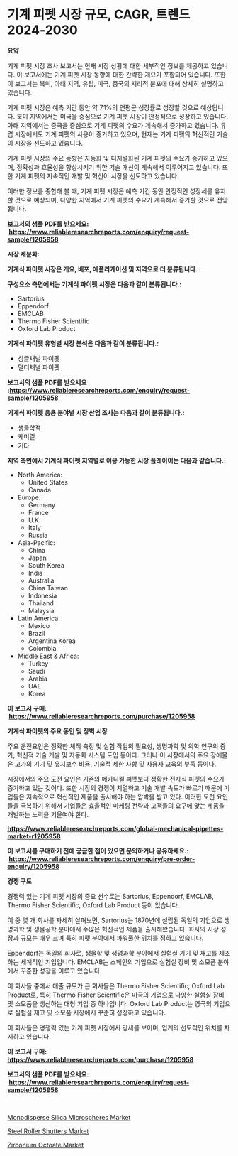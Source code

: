 <p><h1>기계 피펫 시장 규모, CAGR, 트렌드 2024-2030</h1></p><p><strong>요약</strong></p>
<p><p>기계 피펫 시장 조사 보고서는 현재 시장 상황에 대한 세부적인 정보를 제공하고 있습니다. 이 보고서에는 기계 피펫 시장 동향에 대한 간략한 개요가 포함되어 있습니다. 또한 이 보고서는 북미, 아태 지역, 유럽, 미국, 중국의 지리적 분포에 대해 상세히 설명하고 있습니다.</p><p>기계 피펫 시장은 예측 기간 동안 약 7.1%의 연평균 성장률로 성장할 것으로 예상됩니다. 북미 지역에서는 미국을 중심으로 기계 피펫 시장이 안정적으로 성장하고 있습니다. 아태 지역에서는 중국을 중심으로 기계 피펫의 수요가 계속해서 증가하고 있습니다. 유럽 시장에서도 기계 피펫의 사용이 증가하고 있으며, 현재는 기계 피펫의 혁신적인 기술이 시장을 선도하고 있습니다.</p><p>기계 피펫 시장의 주요 동향은 자동화 및 디지털화된 기계 피펫의 수요가 증가하고 있으며, 정확성과 효율성을 향상시키기 위한 기술 개선이 계속해서 이루어지고 있습니다. 또한 기계 피펫의 지속적인 개발 및 혁신이 시장을 선도하고 있습니다.</p><p>이러한 정보를 종합해 볼 때, 기계 피펫 시장은 예측 기간 동안 안정적인 성장세를 유지할 것으로 예상되며, 다양한 지역에서 기계 피펫의 수요가 계속해서 증가할 것으로 전망됩니다.</p></p>
<p><strong>보고서의 샘플 PDF를 받으세요: &nbsp;<a href="https://www.reliableresearchreports.com/enquiry/request-sample/1205958">https://www.reliableresearchreports.com/enquiry/request-sample/1205958</a></strong></p>
<p><strong>시장 세분화:</strong></p>
<p><strong> 기계식 파이펫 시장은 개요, 배포, 애플리케이션 및 지역으로 더 분류됩니다. :</strong></p>
<p><strong>구성요소 측면에서는 기계식 파이펫 시장은 다음과 같이 분류됩니다.:</strong></p>
<p><ul><li>Sartorius</li><li>Eppendorf</li><li>EMCLAB</li><li>Thermo Fisher Scientific</li><li>Oxford Lab Product</li></ul></p>
<p><strong> 기계식 파이펫 유형별 시장 분석은 다음과 같이 분류됩니다.:</strong></p>
<p><ul><li>싱글채널 파이펫</li><li>멀티채널 파이펫</li></ul></p>
<p><strong>보고서의 샘플 PDF를 받으세요 :<a href="https://www.reliableresearchreports.com/enquiry/request-sample/1205958">https://www.reliableresearchreports.com/enquiry/request-sample/1205958</a></strong></p>
<p><strong> 기계식 파이펫 응용 분야별 시장 산업 조사는 다음과 같이 분류됩니다.:</strong></p>
<p><ul><li>생물학적</li><li>케미컬</li><li>기타</li></ul></p>
<p><strong>지역 측면에서 기계식 파이펫 지역별로 이용 가능한 시장 플레이어는 다음과 같습니다.:</strong></p>
<p><ul>
    <li>
        North America:
        <ul>
            <li>United States</li>
            <li>Canada</li>
        </ul>
    </li>
    <li>
        Europe:
        <ul>
            <li>Germany</li>
            <li>France</li>
            <li>U.K.</li>
            <li>Italy</li>
            <li>Russia</li>
        </ul>
    </li>
    <li>
        Asia-Pacific:
        <ul>
            <li>China</li>
            <li>Japan</li>
            <li>South Korea</li>
            <li>India</li>
            <li>Australia</li>
            <li>China Taiwan</li>
            <li>Indonesia</li>
            <li>Thailand</li>
            <li>Malaysia</li>
        </ul>
    </li>
    <li>
        Latin America:
        <ul>
            <li>Mexico</li>
            <li>Brazil</li>
            <li>Argentina Korea</li>
            <li>Colombia</li>
        </ul>
    </li>
    <li>
        Middle East & Africa:
        <ul>
            <li>Turkey</li>
            <li>Saudi</li>
            <li>Arabia</li>
            <li>UAE</li>
            <li>Korea</li>
        </ul>
    </li>
    </ul></p>
<p><strong>이 보고서 구매: &nbsp;<a href="https://www.reliableresearchreports.com/purchase/1205958">https://www.reliableresearchreports.com/purchase/1205958</a></strong></p>
<p><strong>기계식 파이펫의 주요 동인 및 장벽 시장</strong></p>
<p><p>주요 운전요인은 정확한 체적 측정 및 실험 작업의 필요성, 생명과학 및 의학 연구의 증가, 혁신적 기술 개발 및 자동화 시스템 도입 등이다. 그러나 이 시장에서의 주요 장애물은 고가의 기기 및 유지보수 비용, 기술적 제한 사항 및 사용자 교육의 부족 등이다.</p><p>시장에서의 주요 도전 요인은 기존의 메카니컬 피펫보다 정확한 전자식 피펫의 수요가 증가하고 있는 것이다. 또한 시장의 경쟁이 치열하고 기술 개발 속도가 빠르기 때문에 기업들은 지속적으로 혁신적인 제품을 출시해야 하는 압박을 받고 있다. 이러한 도전 요인들을 극복하기 위해서 기업들은 효율적인 마케팅 전략과 고객들의 요구에 맞는 제품을 개발하는 노력을 기울여야 한다.</p></p>
<p><strong><a href="https://www.reliableresearchreports.com/global-mechanical-pipettes-market-r1205958">https://www.reliableresearchreports.com/global-mechanical-pipettes-market-r1205958</a></strong></p>
<p><strong>이 보고서를 구매하기 전에 궁금한 점이 있으면 문의하거나 공유하세요.: &nbsp;<a href="https://www.reliableresearchreports.com/enquiry/pre-order-enquiry/1205958">https://www.reliableresearchreports.com/enquiry/pre-order-enquiry/1205958</a></strong></p>
<p><strong>경쟁 구도</strong></p>
<p><p>경쟁력 있는 기계 피펫 시장의 중요 선수로는 Sartorius, Eppendorf, EMCLAB, Thermo Fisher Scientific, Oxford Lab Product 등이 있습니다. </p><p>이 중 몇 개 회사를 자세히 살펴보면, Sartorius는 1870년에 설립된 독일의 기업으로 생명과학 및 생물공학 분야에서 수많은 혁신적인 제품을 출시해왔습니다. 회사의 시장 성장과 규모는 매우 크며 특히 피펫 분야에서 파워풀한 위치를 점하고 있습니다. </p><p>Eppendorf는 독일의 회사로, 생물학 및 생명과학 분야에서 실험실 기기 및 재고를 제조하는 세계적인 기업입니다. EMCLAB는 스페인의 기업으로 실험실 장비 및 소모품 분야에서 꾸준한 성장을 이루고 있습니다. </p><p>이 회사들 중에서 매출 규모가 큰 회사들은 Thermo Fisher Scientific, Oxford Lab Product로, 특히 Thermo Fisher Scientific은 미국의 기업으로 다양한 실험실 장비 및 소모품을 생산하는 대형 기업 중 하나입니다. Oxford Lab Product는 영국의 기업으로 실험실 재고 및 소모품 시장에서 꾸준히 성장하고 있습니다. </p><p>이 회사들은 경쟁력 있는 기계 피펫 시장에서 강세를 보이며, 업계의 선도적인 위치를 차지하고 있습니다.</p></p>
<p><strong>이 보고서 구매: &nbsp; <a href="https://www.reliableresearchreports.com/purchase/1205958">https://www.reliableresearchreports.com/purchase/1205958</a></strong></p>
<p><strong>보고서의 샘플 PDF를 받으세요: &nbsp;<a href="https://www.reliableresearchreports.com/enquiry/request-sample/1205958">https://www.reliableresearchreports.com/enquiry/request-sample/1205958</a></strong><strong></strong></p>
<p>&nbsp;</p>
<p><p><a href="https://www.linkedin.com/pulse/monodisperse-silica-microspheres-market-size-growth-forecast-3j5le?trackingId=28u6gkwBZmh%2F0wbaGd2Hpw%3D%3D">Monodisperse Silica Microspheres Market</a></p><p><a href="https://www.linkedin.com/pulse/steel-roller-shutters-market-challenges-opportunities-growth-xm69c?trackingId=%2Ff47gjaBTRBjDBfa9Xy%2BLw%3D%3D">Steel Roller Shutters Market</a></p><p><a href="https://www.linkedin.com/pulse/decoding-zirconium-octoate-market-deep-dive-latest-trends-urzqc?trackingId=CVBdZ2XTUkpHv%2BHp%2B1LQVg%3D%3D">Zirconium Octoate Market</a></p></p>